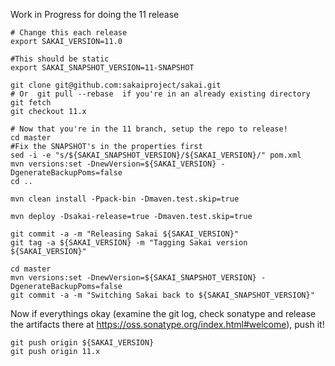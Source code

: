 Work in Progress for doing the 11 release
```
# Change this each release
export SAKAI_VERSION=11.0

#This should be static
export SAKAI_SNAPSHOT_VERSION=11-SNAPSHOT

git clone git@github.com:sakaiproject/sakai.git
# Or  git pull --rebase  if you're in an already existing directory
git fetch
git checkout 11.x

# Now that you're in the 11 branch, setup the repo to release!
cd master
#Fix the SNAPSHOT's in the properties first
sed -i -e "s/${SAKAI_SNAPSHOT_VERSION}/${SAKAI_VERSION}/" pom.xml
mvn versions:set -DnewVersion=${SAKAI_VERSION} -DgenerateBackupPoms=false
cd ..

mvn clean install -Ppack-bin -Dmaven.test.skip=true

mvn deploy -Dsakai-release=true -Dmaven.test.skip=true

git commit -a -m "Releasing Sakai ${SAKAI_VERSION}"
git tag -a ${SAKAI_VERSION} -m "Tagging Sakai version ${SAKAI_VERSION}"

cd master
mvn versions:set -DnewVersion=${SAKAI_SNAPSHOT_VERSION} -DgenerateBackupPoms=false
git commit -a -m "Switching Sakai back to ${SAKAI_SNAPSHOT_VERSION}"
```

Now if everythings okay (examine the git log, check sonatype and release the artifacts there at https://oss.sonatype.org/index.html#welcome), push it!

```
git push origin ${SAKAI_VERSION}
git push origin 11.x

```
